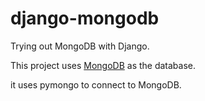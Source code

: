 # django-mongodb

Trying out MongoDB with Django.

This project uses [MongoDB](https://www.mongodb.com/) as the database.

it uses pymongo to connect to MongoDB.
